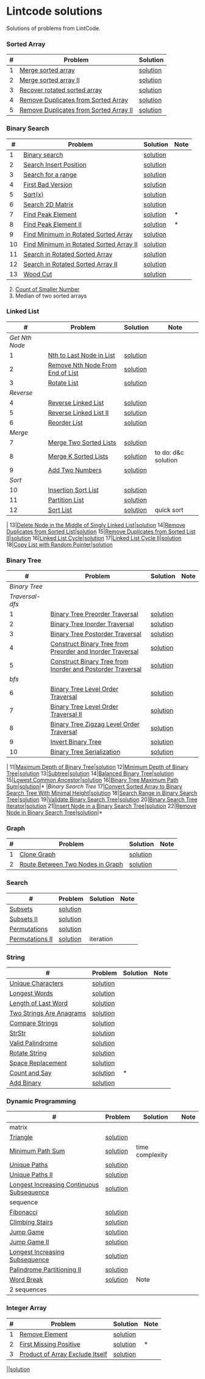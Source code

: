 # Lintcode solutions

Solutions of problems from LintCode.

### Sorted Array
|#| Problem | Solution 
---|---|---
1 | [Merge sorted array](http://www.lintcode.com/en/problem/merge-sorted-array/) | [solution](https://github.com/tianlinliu/lintcode/blob/master/MergeSortedArray.java)
2 | [Merge sorted array II](http://www.lintcode.com/en/problem/merge-sorted-array-ii/) | [solution](https://github.com/tianlinliu/lintcode/blob/master/MergeSortedArrayII.java)
3 | [Recover rotated sorted array](http://www.lintcode.com/en/problem/recover-rotated-sorted-array/)| [solution](https://github.com/tianlinliu/lintcode/blob/master/RecoverRotatedSortedArray.java)
4 | [Remove Duplicates from Sorted Array](http://www.lintcode.com/en/problem/remove-duplicates-from-sorted-array/) | [solution](https://github.com/tianlinliu/lintcode/blob/master/RemoveDuplicatesFromSortedArray.java)
5 | [Remove Duplicates from Sorted Array II](http://www.lintcode.com/en/problem/remove-duplicates-from-sorted-array-ii/) | [solution](https://github.com/tianlinliu/lintcode/blob/master/RemoveDuplicatesFromSortedArrayII.java)

### Binary Search

|#| Problem | Solution | Note
---|---|---|---
1|[Binary search](http://www.lintcode.com/en/problem/binary-search/)|[solution](https://github.com/tianlinliu/lintcode/blob/master/BinarySearch.java)
2|[Search Insert Position](http://www.lintcode.com/en/problem/search-insert-position/)|[solution](https://github.com/tianlinliu/lintcode/blob/master/SearchInsertPosition.java)
3|[Search for a range](http://www.lintcode.com/en/problem/search-for-a-range/)|[solution](https://github.com/tianlinliu/lintcode/blob/master/SearchRange.java)
4|[First Bad Version](http://www.lintcode.com/en/problem/first-bad-version/)|[solution](https://github.com/tianlinliu/lintcode/blob/master/FindFirstBadVersion.java)
5|[Sqrt(x)](http://www.lintcode.com/en/problem/sqrtx/)|[solution](https://github.com/tianlinliu/lintcode/blob/master/Sqrt(x).java)
6|[Search 2D Matrix](http://www.lintcode.com/en/problem/search-a-2d-matrix/)|[solution](https://github.com/tianlinliu/lintcode/blob/master/Search2DMatrix.java)
7|[Find Peak Element](http://www.lintcode.com/en/problem/find-peak-element/)|[solution](https://github.com/tianlinliu/lintcode/blob/master/FindPeakElement.java)|*
8|[Find Peak Element II](http://www.lintcode.com/en/problem/find-peak-element-ii/)|[solution](https://github.com/tianlinliu/lintcode/blob/master/FindPeakElementII.java)|*
9|[Find Minimum in Rotated Sorted Array](http://www.lintcode.com/en/problem/find-minimum-in-rotated-sorted-array/)|[solution](https://github.com/tianlinliu/lintcode/blob/master/FindMinimumInRotatedSortedArray.java)
10|[Find Minimum in Rotated Sorted Array II](http://www.lintcode.com/en/problem/find-minimum-in-rotated-sorted-array-ii/)|[solution](https://github.com/tianlinliu/lintcode/blob/master/FindMinimumInRotatedSortedArrayII.java)
11|[Search in Rotated Sorted Array](http://www.lintcode.com/problem/search-in-rotated-sorted-array)|[solution](https://github.com/tianlinliu/lintcode/blob/master/SearchInRotatedSortedArray.java)
12|[Search in Rotated Sorted Array II](http://www.lintcode.com/problem/search-in-rotated-sorted-array-ii)|[solution](https://github.com/tianlinliu/lintcode/blob/master/SearchInRotatedSortedArrayII.java)
13|[Wood Cut](http://www.lintcode.com/en/problem/wood-cut/)|[solution](https://github.com/tianlinliu/lintcode/blob/master/WoodCut.java)

2. [Count of Smaller Number](http://www.lintcode.com/en/problem/count-of-smaller-number/)
7. Median of two sorted arrays

### Linked List
|#|Problem | Solution | Note
---|---|---|---
 |*Get Nth Node*
1|[Nth to Last Node in List](http://www.lintcode.com/en/problem/nth-to-last-node-in-list/)|[solution](https://github.com/tianlinliu/lintcode/blob/master/NthToLastNodeInList.java)
2|[Remove Nth Node From End of List](http://www.lintcode.com/en/problem/remove-nth-node-from-end-of-list/)|[solution](https://github.com/tianlinliu/lintcode/blob/master/RemoveNthNodeFromEndOfList.java)
3|[Rotate List](http://www.lintcode.com/en/problem/rotate-list/)|[solution](https://github.com/tianlinliu/lintcode/blob/master/RotateList.java)
 |*Reverse*
4|[Reverse Linked List](http://www.lintcode.com/en/problem/reverse-linked-list/)|[solution](https://github.com/tianlinliu/lintcode/blob/master/ReverseLinkedList.java)
5|[Reverse Linked List II](http://www.lintcode.com/en/problem/reverse-linked-list-ii/)|[solution](https://github.com/tianlinliu/lintcode/blob/master/ReverseLinkedListII.java)
6|[Reorder List](http://www.lintcode.com/en/problem/reorder-list/)|[solution](https://github.com/tianlinliu/lintcode/blob/master/ReorderList.java)
 | *Merge*
7|[Merge Two Sorted Lists](http://www.lintcode.com/en/problem/merge-two-sorted-lists/)|[solution](https://github.com/tianlinliu/lintcode/blob/master/MergeTwoSortedLists.java)
8|[Merge K Sorted Lists](http://www.lintcode.com/en/problem/merge-k-sorted-lists/)|[solution](https://github.com/tianlinliu/lintcode/blob/master/MergeKSortedLists.java)|to do: d&c solution
9|[Add Two Numbers](http://www.lintcode.com/en/problem/add-two-numbers/)|[solution](https://github.com/tianlinliu/lintcode/blob/master/AddTwoNumbers.java)
 |*Sort*
10|[Insertion Sort List](http://www.lintcode.com/en/problem/insertion-sort-list/)|[solution](https://github.com/tianlinliu/lintcode/blob/master/InsertionSortList.java)
11|[Partition List](http://www.lintcode.com/en/problem/partition-list/)|[solution](https://github.com/tianlinliu/lintcode/blob/master/PartitionList.java)
12|[Sort List](http://www.lintcode.com/en/problem/sort-list/)|[solution](https://github.com/tianlinliu/lintcode/blob/master/SortList.java)|quick sort
 |
13|[Delete Node in the Middle of Singly Linked List](http://www.lintcode.com/en/problem/delete-node-in-the-middle-of-singly-linked-list/)|[solution](https://github.com/tianlinliu/lintcode/blob/master/DeleteNodeInTheMiddleOfSinglyLinkedList.java)
14|[Remove Duplicates from Sorted List](http://www.lintcode.com/en/problem/remove-duplicates-from-sorted-list/)|[solution](https://github.com/tianlinliu/lintcode/blob/master/RemoveDuplicatesFromSortedList.java)
15|[Remove Duplicates from Sorted List II](http://www.lintcode.com/en/problem/remove-duplicates-from-sorted-list-ii/)|[solution](https://github.com/tianlinliu/lintcode/blob/master/RemoveDuplicatesFromSortedListII.java)
16|[Linked List Cycle](http://www.lintcode.com/en/problem/linked-list-cycle/)|[solution](https://github.com/tianlinliu/lintcode/blob/master/LinkedListCycle.java)
17|[Linked List Cycle II](http://www.lintcode.com/en/problem/linked-list-cycle-ii/)|[solution](https://github.com/tianlinliu/lintcode/blob/master/LinkedListCycleII.java)
18|[Copy List with Random Pointer](http://www.lintcode.com/en/problem/copy-list-with-random-pointer/)|[solution](https://github.com/tianlinliu/lintcode/blob/master/CopyListWithRandomPointer.java)

### Binary Tree
|#| Problem | Solution | Note
---|---|---|---
 |*Binary Tree*
 |*Traversal-dfs*
1|[Binary Tree Preorder Traversal](http://www.lintcode.com/en/problem/binary-tree-preorder-traversal/)|[solution](https://github.com/tianlinliu/lintcode/blob/master/BinaryTreePreorderTraversal.java)
2|[Binary Tree Inorder Traversal](http://www.lintcode.com/en/problem/binary-tree-inorder-traversal/)|[solution](https://github.com/tianlinliu/lintcode/blob/master/BinaryTreeInorderTraversal.java)
3|[Binary Tree Postorder Traversal](http://www.lintcode.com/en/problem/binary-tree-postorder-traversal/)|[solution](https://github.com/tianlinliu/lintcode/blob/master/BinaryTreePostorderTraversal.java)
4|[Construct Binary Tree from Preorder and Inorder Traversal](http://www.lintcode.com/en/problem/construct-binary-tree-from-preorder-and-inorder-traversal/#)|[solution](https://github.com/tianlinliu/lintcode/blob/master/ConstructBinaryTreeFromPreorderAndInorderTraversal.java)
5|[Construct Binary Tree from Inorder and Postorder Traversal](http://www.lintcode.com/en/problem/construct-binary-tree-from-inorder-and-postorder-traversal/#)|[solution](https://github.com/tianlinliu/lintcode/blob/master/ConstructBinaryTreeFromInorderAndPostorderTraversal.java)
 |*bfs*
6|[Binary Tree Level Order Traversal](http://www.lintcode.com/en/problem/binary-tree-level-order-traversal/#)|[solution](https://github.com/tianlinliu/lintcode/blob/master/BinaryTreeLevelOrderTraversal.java)
7|[Binary Tree Level Order Traversal II](http://www.lintcode.com/en/problem/binary-tree-level-order-traversal-ii/#)|[solution](https://github.com/tianlinliu/lintcode/blob/master/BinaryTreeLevelOrderTraversalII.java)
8|[Binary Tree Zigzag Level Order Traversal](http://www.lintcode.com/en/problem/binary-tree-zigzag-level-order-traversal/#)|[solution](https://github.com/tianlinliu/lintcode/blob/master/BinaryTreeZigzagLevelOrderTraversal.java)
9|[Invert Binary Tree](http://www.lintcode.com/en/problem/invert-binary-tree/#)|[solution](https://github.com/tianlinliu/lintcode/blob/master/InvertBinaryTree.java)
10|[Binary Tree Serialization](http://www.lintcode.com/en/problem/binary-tree-serialization/#)|[solution](https://github.com/tianlinliu/lintcode/blob/master/BinaryTreeSerialization.java)
|
11|[Maximum Depth of Binary Tree](http://www.lintcode.com/en/problem/maximum-depth-of-binary-tree/)|[solution](https://github.com/tianlinliu/lintcode/blob/master/MaximumDepthOfBinaryTree.java)
12|[Minimum Depth of Binary Tree](http://www.lintcode.com/en/problem/minimum-depth-of-binary-tree/)|[solution](https://github.com/tianlinliu/lintcode/blob/master/MinimumDepthOfBinaryTree.java)
13|[Subtree](http://www.lintcode.com/en/problem/subtree/#)|[solution](https://github.com/tianlinliu/lintcode/blob/master/Subtree.java)
14|[Balanced Binary Tree](http://www.lintcode.com/en/problem/balanced-binary-tree/)|[solution](https://github.com/tianlinliu/lintcode/blob/master/BalancedBinaryTree.java)
15|[Lowest Common Ancestor](http://www.lintcode.com/en/problem/lowest-common-ancestor/#)|[solution](https://github.com/tianlinliu/lintcode/blob/master/LowestCommonAncestor.java)
16|[Binary Tree Maximum Path Sum](http://www.lintcode.com/en/problem/binary-tree-maximum-path-sum/#)|[solution](https://github.com/tianlinliu/lintcode/blob/master/BinaryTreeMaximumPathSum.java)|*
 |*Binary Search Tree*
17|[Convert Sorted Array to Binary Search Tree With Minimal Height](http://www.lintcode.com/en/problem/convert-sorted-array-to-binary-search-tree-with-minimal-height/#)|[solution](https://github.com/tianlinliu/lintcode/blob/master/ConvertSortedArrayToBinarySearchTreeWithMinimalHeight.java)
18|[Search Range in Binary Search Tree](http://www.lintcode.com/en/problem/search-range-in-binary-search-tree/#)|[solution](https://github.com/tianlinliu/lintcode/blob/master/SearchRangeInBinarySearchTree.java)
19|[Validate Binary Search Tree](http://www.lintcode.com/en/problem/validate-binary-search-tree/#)|[solution](https://github.com/tianlinliu/lintcode/blob/master/ValidateBinarySearchTree.java)
20|[Binary Search Tree Iterator](http://www.lintcode.com/en/problem/binary-search-tree-iterator/#)|[solution](https://github.com/tianlinliu/lintcode/blob/master/BinarySearchTreeIterator.java)
21|[Insert Node in a Binary Search Tree](http://www.lintcode.com/en/problem/insert-node-in-a-binary-search-tree/#)|[solution](https://github.com/tianlinliu/lintcode/blob/master/InsertNodeInBinarySearchTree.java)
22|[Remove Node in Binary Search Tree](http://www.lintcode.com/en/problem/remove-node-in-binary-search-tree/#)|[solution](https://github.com/tianlinliu/lintcode/blob/master/RemoveNodeInBinarySearchTree.java)|*

### Graph
|#| Problem | Solution | Note
---|---|---|---
1|[Clone Graph](http://www.lintcode.com/en/problem/clone-graph/#)|[solution](https://github.com/tianlinliu/lintcode/blob/master/CloneGraph.java)
2|[Route Between Two Nodes in Graph](http://www.lintcode.com/en/problem/route-between-two-nodes-in-graph/#)|[solution](https://github.com/tianlinliu/lintcode/blob/master/RouteBetweenTwoNodesInGraph.java)

### Search
|#| Problem | Solution | Note
---|---|---|---
|[Subsets](http://www.lintcode.com/en/problem/subsets/#)|[solution](https://github.com/tianlinliu/lintcode/blob/master/Subsets.java)
|[Subsets II](http://www.lintcode.com/en/problem/subsets-ii/#)|[solution](https://github.com/tianlinliu/lintcode/blob/master/SubsetsII.java)
|[Permutations](http://www.lintcode.com/en/problem/permutations/#)|[solution](https://github.com/tianlinliu/lintcode/blob/master/Permutations.java)
|[Permutations II](http://www.lintcode.com/en/problem/permutations-ii/#)|[solution](https://github.com/tianlinliu/lintcode/blob/master/PermutationsII.java)|iteration

### String
|#| Problem | Solution | Note
---|---|---|---
|[Unique Characters](http://www.lintcode.com/en/problem/unique-characters/#)|[solution](https://github.com/tianlinliu/lintcode/blob/master/UniqueCharacters.java)
|[Longest Words](http://www.lintcode.com/en/problem/longest-words/#)|[solution](https://github.com/tianlinliu/lintcode/blob/master/LongestWords.java)
|[Length of Last Word](http://www.lintcode.com/en/problem/length-of-last-word/#)|[solution](https://github.com/tianlinliu/lintcode/blob/master/LengthOfLastWord.java)
|[Two Strings Are Anagrams](http://www.lintcode.com/en/problem/two-strings-are-anagrams/#)|[solution](https://github.com/tianlinliu/lintcode/blob/master/TwoStringsAreAnagrams.java)
|[Compare Strings](http://www.lintcode.com/en/problem/compare-strings/#)|[solution](https://github.com/tianlinliu/lintcode/blob/master/CompareStrings.java)
|[StrStr](http://www.lintcode.com/en/problem/strstr/)|[solution](https://github.com/tianlinliu/lintcode/blob/master/StrStr.java)
|[Valid Palindrome](http://www.lintcode.com/en/problem/valid-palindrome/#)|[solution](https://github.com/tianlinliu/lintcode/blob/master/ValidPalindrome.java)
|[Rotate String](http://www.lintcode.com/en/problem/rotate-string/#)|[solution](https://github.com/tianlinliu/lintcode/blob/master/RotateString.java)
|[Space Replacement](http://www.lintcode.com/en/problem/space-replacement/#)|[solution](https://github.com/tianlinliu/lintcode/blob/master/SpaceReplacement.java)
|[Count and Say](http://www.lintcode.com/en/problem/count-and-say/#)|[solution](https://github.com/tianlinliu/lintcode/blob/master/CountAndSay.java)|*
|[Add Binary](http://www.lintcode.com/en/problem/add-binary/#)|[solution](https://github.com/tianlinliu/lintcode/blob/master/AddBinary.java)




### Dynamic Programming
|#| Problem | Solution | Note
---|---|---|---
|matrix
|[Triangle](http://www.lintcode.com/problem/triangle)|[solution](https://github.com/tianlinliu/lintcode/blob/master/Triangle.java)
|[Minimum Path Sum](http://www.lintcode.com/en/problem/minimum-path-sum/#)|[solution](https://github.com/tianlinliu/lintcode/blob/master/MinimumPathSum.java)|time complexity
|[Unique Paths](http://www.lintcode.com/en/problem/unique-paths/)|[solution](https://github.com/tianlinliu/lintcode/blob/master/UniquePaths.java)
|[Unique Paths II](http://www.lintcode.com/en/problem/unique-paths-ii/#)|[solution](https://github.com/tianlinliu/lintcode/blob/master/UniquePathsII.java)
|[Longest Increasing Continuous Subsequence](http://www.lintcode.com/en/problem/longest-increasing-continuous-subsequence/#)|[solution](https://github.com/tianlinliu/lintcode/blob/master/LongestIncreasingContinuousSubsequence.java)
|sequence
|[Fibonacci](http://www.lintcode.com/en/problem/fibonacci/)|[solution](https://github.com/tianlinliu/lintcode/blob/master/Fibonacci.java)
|[Climbing Stairs](http://www.lintcode.com/en/problem/climbing-stairs/)|[solution](https://github.com/tianlinliu/lintcode/blob/master/ClimbingStairs.java)
|[Jump Game](http://www.lintcode.com/en/problem/jump-game/#)|[solution](https://github.com/tianlinliu/lintcode/blob/master/JumpGame.java)
|[Jump Game II](http://www.lintcode.com/en/problem/jump-game-ii/#)|[solution](https://github.com/tianlinliu/lintcode/blob/master/JumpGameII.java)
|[Longest Increasing Subsequence](http://www.lintcode.com/en/problem/longest-increasing-subsequence/)|[solution](https://github.com/tianlinliu/lintcode/blob/master/LongestIncreasingSubsequence.java)
|[Palindrome Partitioning II](http://www.lintcode.com/en/problem/palindrome-partitioning-ii/#)|[solution](https://github.com/tianlinliu/lintcode/blob/master/WordBreak.java)
|[Word Break](http://www.lintcode.com/en/problem/word-break/#)|[solution](https://github.com/tianlinliu/lintcode/blob/master/PalindromePartitioningII.java)|Note
|2 sequences





### Integer Array
|#| Problem | Solution | Note
---|---|---|---
1|[Remove Element](http://www.lintcode.com/en/problem/remove-element/)|[solution](https://github.com/tianlinliu/lintcode/blob/master/RemoveElement.java)
2|[First Missing Positive](http://www.lintcode.com/en/problem/first-missing-positive/)|[solution](https://github.com/tianlinliu/lintcode/blob/master/FirstMissingPositive.java)|*
3|[Product of Array Exclude Itself](http://www.lintcode.com/en/problem/product-of-array-exclude-itself/)|[solution](https://github.com/tianlinliu/lintcode/blob/master/ProductOfArrayExcludeItself.java)


|[]()|[solution]()

